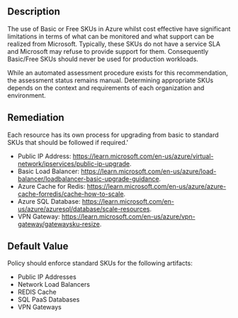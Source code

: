 ## Description

The use of Basic or Free SKUs in Azure whilst cost effective have significant limitations in terms of what can be monitored and what support can be realized from Microsoft. Typically, these SKUs do not have a service SLA and Microsoft may refuse to provide support for them. Consequently Basic/Free SKUs should never be used for production workloads.

While an automated assessment procedure exists for this recommendation, the assessment status remains manual. Determining appropriate SKUs depends on the context and requirements of each organization and environment.

## Remediation

Each resource has its own process for upgrading from basic to standard SKUs that should be followed if required.'

- Public IP Address: https://learn.microsoft.com/en-us/azure/virtual-network/ipservices/public-ip-upgrade.
- Basic Load Balancer: https://learn.microsoft.com/en-us/azure/load-balancer/loadbalancer-basic-upgrade-guidance.
- Azure Cache for Redis: https://learn.microsoft.com/en-us/azure/azure-cache-forredis/cache-how-to-scale.
- Azure SQL Database: https://learn.microsoft.com/en-us/azure/azuresql/database/scale-resources.
- VPN Gateway: https://learn.microsoft.com/en-us/azure/vpn-gateway/gatewaysku-resize.

## Default Value

Policy should enforce standard SKUs for the following artifacts:

   - Public IP Addresses
   - Network Load Balancers
   - REDIS Cache
   - SQL PaaS Databases
   - VPN Gateways
